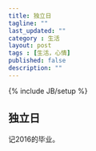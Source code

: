 ```yaml
---
title: 独立日
tagline: ""
last_updated: ""
category : 生活
layout: post
tags : [生活，心情]
published: false
description: ""
---
```

{% include JB/setup %}

## 独立日  

记2016的毕业。
